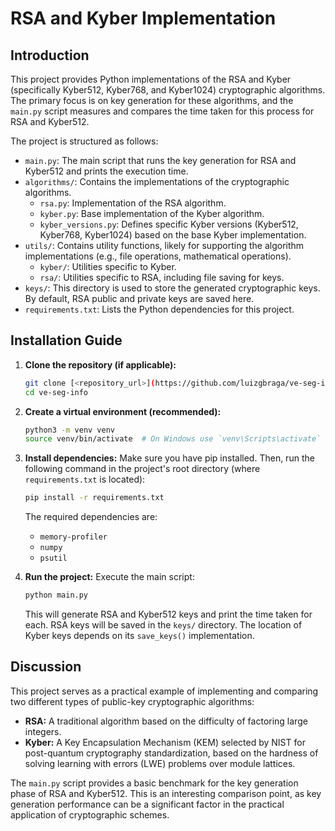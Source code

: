 # RSA and Kyber Implementation

## Introduction

This project provides Python implementations of the RSA and Kyber (specifically Kyber512, Kyber768, and Kyber1024) cryptographic algorithms. The primary focus is on key generation for these algorithms, and the `main.py` script measures and compares the time taken for this process for RSA and Kyber512.

The project is structured as follows:
- `main.py`: The main script that runs the key generation for RSA and Kyber512 and prints the execution time.
- `algorithms/`: Contains the implementations of the cryptographic algorithms.
    - `rsa.py`: Implementation of the RSA algorithm.
    - `kyber.py`: Base implementation of the Kyber algorithm.
    - `kyber_versions.py`: Defines specific Kyber versions (Kyber512, Kyber768, Kyber1024) based on the base Kyber implementation.
- `utils/`: Contains utility functions, likely for supporting the algorithm implementations (e.g., file operations, mathematical operations).
    - `kyber/`: Utilities specific to Kyber.
    - `rsa/`: Utilities specific to RSA, including file saving for keys.
- `keys/`: This directory is used to store the generated cryptographic keys. By default, RSA public and private keys are saved here.
- `requirements.txt`: Lists the Python dependencies for this project.

## Installation Guide

1.  **Clone the repository (if applicable):**
    ```bash
    git clone [<repository_url>](https://github.com/luizgbraga/ve-seg-info)
    cd ve-seg-info
    ```

2.  **Create a virtual environment (recommended):**
    ```bash
    python3 -m venv venv
    source venv/bin/activate  # On Windows use `venv\Scripts\activate`
    ```

3.  **Install dependencies:**
    Make sure you have pip installed. Then, run the following command in the project's root directory (where `requirements.txt` is located):
    ```bash
    pip install -r requirements.txt
    ```
    The required dependencies are:
    - `memory-profiler`
    - `numpy`
    - `psutil`

4.  **Run the project:**
    Execute the main script:
    ```bash
    python main.py
    ```
    This will generate RSA and Kyber512 keys and print the time taken for each. RSA keys will be saved in the `keys/` directory. The location of Kyber keys depends on its `save_keys()` implementation.

## Discussion

This project serves as a practical example of implementing and comparing two different types of public-key cryptographic algorithms:
-   **RSA:** A traditional algorithm based on the difficulty of factoring large integers.
-   **Kyber:** A Key Encapsulation Mechanism (KEM) selected by NIST for post-quantum cryptography standardization, based on the hardness of solving learning with errors (LWE) problems over module lattices.

The `main.py` script provides a basic benchmark for the key generation phase of RSA and Kyber512. This is an interesting comparison point, as key generation performance can be a significant factor in the practical application of cryptographic schemes.

